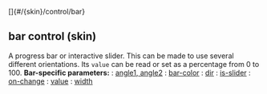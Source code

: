 []{#/{skin}/control/bar}
  ## bar control (skin)
  A progress bar or interactive slider. This can be made to use several
  different orientations. Its `value` can be read or set as a percentage
  from 0 to 100.
  **Bar-specific parameters:**
  :   [angle1, angle2](ref/%7Bskin%7D/param/angle)
  :   [bar-color](ref/%7Bskin%7D/param/bar-color)
  :   [dir](ref/%7Bskin%7D/param/dir)
  :   [is-slider](ref/%7Bskin%7D/param/is-slider)
  :   [on-change](ref/%7Bskin%7D/param/bar-color)
  :   [value](ref/%7Bskin%7D/param/value)
  :   [width](ref/%7Bskin%7D/param/width)